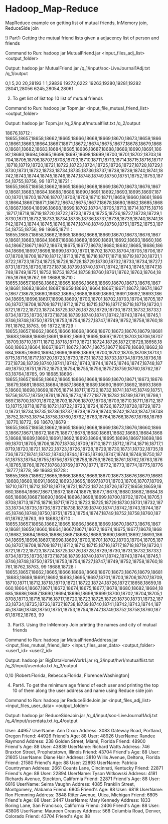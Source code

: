 # Hadoop_Map-Reduce
MapReduce example on getting list of mutual friends, InMemory join, ReduceSide join


!) Part1: Getting the mutual friend lists given a adjacency list of person and friends

Command to Run: hadoop jar MutualFriend.jar <input_files_adj_list> <output_folder>

Output: hadoop jar MutualFriend.jar /q_1/input/soc-LiveJournal1Adj.txt /q_1/output

0,1	5,20
20,28193 1
1,29826
19272,6222 19263,19280,19281,19282
28041,28056 6245,28054,28061

2) To get list of list top 10 list of mutual friends

Command to Run: hadoop jar Topm.jar <input_file_mutual_friend_list> <output_folder>

Output: hadoop jar Topm.jar /q_2/input/mutualflist.txt  /q_2/output

18676,18712	:	18655,18657,18658,18662,18665,18666,18668,18669,18670,18673,18659,18660,18661,18663,18664,18667,18671,18672,18674,18675,18677,18678,18679,18680,18681,18682,18683,18684,18685,18686,18687,18688,18689,18690,18691,18692,18693,18694,18695,18696,18697,18698,18699,18700,18701,18702,18703,18704,18705,18706,18707,18708,18709,18710,18711,18713,18714,18715,18716,18717,18718,18719,18720,18721,18722,18723,18724,18725,18726,18727,18728,18729,18730,18731,18732,18733,18734,18735,18736,18737,18738,18739,18740,18741,18742,18743,18744,18745,18746,18747,18748,18749,18750,18751,18752,18753,18754,18755,18756,
	99
18712,18721	:	18655,18657,18658,18662,18665,18666,18668,18669,18670,18673,18676,18679,18681,18683,18684,18688,18689,18690,18691,18692,18693,18695,18697,18700,18701,18703,18706,18707,18708,18709,18710,18711,18659,18660,18661,18663,18664,18667,18671,18672,18674,18675,18677,18678,18680,18682,18685,18686,18687,18694,18696,18698,18699,18702,18704,18705,18713,18714,18715,18716,18717,18718,18719,18720,18722,18723,18724,18725,18726,18727,18728,18729,18730,18731,18732,18733,18734,18735,18736,18737,18738,18739,18740,18741,18742,18743,18744,18745,18746,18747,18748,18749,18750,18751,18752,18753,18754,18755,18756,
	99
18695,18711	:	18655,18657,18658,18662,18665,18666,18668,18669,18670,18673,18676,18679,18681,18683,18684,18687,18688,18689,18690,18691,18692,18693,18660,18664,18667,18671,18672,18674,18675,18677,18678,18680,18682,18685,18686,18694,18696,18697,18698,18699,18700,18701,18702,18703,18704,18705,18706,18707,18708,18709,18710,18712,18713,18715,18716,18717,18718,18719,18720,18721,18722,18723,18724,18725,18726,18728,18729,18730,18732,18733,18734,18727,18731,18735,18736,18737,18738,18739,18740,18741,18742,18743,18745,18747,18748,18749,18751,18752,18753,18754,18758,18760,18761,18762,18763,18764,18765,18766,18767,
	99
18688,18710	:	18655,18657,18658,18662,18665,18666,18668,18669,18670,18673,18676,18679,18681,18683,18684,18687,18659,18660,18664,18667,18671,18672,18674,18675,18677,18678,18680,18682,18685,18686,18689,18690,18691,18692,18693,18694,18695,18696,18697,18698,18699,18700,18701,18702,18703,18704,18705,18706,18707,18708,18709,18711,18712,18713,18715,18716,18717,18718,18719,18720,18721,18722,18723,18724,18725,18726,18728,18729,18730,18731,18732,18733,18734,18735,18736,18737,18738,18739,18740,18741,18742,18743,18744,18745,18746,18748,18750,18751,18753,18754,18727,18747,18749,18752,18758,18760,18761,18762,18763,
	99
18722,18729	:	18655,18657,18662,18665,18666,18668,18669,18670,18673,18676,18679,18681,18683,18688,18689,18691,18692,18693,18695,18697,18701,18703,18706,18707,18709,18710,18711,18712,18718,18719,18721,18724,18726,18727,18728,18658,18660,18663,18664,18667,18671,18672,18674,18675,18677,18678,18680,18682,18684,18685,18690,18694,18696,18698,18699,18700,18702,18705,18708,18713,18715,18716,18717,18720,18723,18730,18731,18732,18733,18734,18735,18736,18737,18738,18739,18740,18741,18742,18743,18744,18745,18746,18747,18748,18749,18750,18751,18752,18753,18754,18755,18756,18757,18759,18760,18762,18763,18764,18765,
	99
18685,18696	:	18655,18657,18658,18662,18665,18666,18668,18669,18670,18671,18673,18676,18679,18681,18683,18684,18687,18688,18689,18690,18691,18692,18693,18695,18660,18698,18699,18705,18714,18717,18720,18732,18741,18745,18749,18751,18756,18757,18759,18761,18765,18774,18777,18778,18782,18789,18791,18798,18697,18700,18701,18702,18703,18706,18707,18708,18709,18710,18711,18712,18713,18715,18718,18719,18721,18722,18723,18724,18726,18727,18728,18729,18730,18731,18734,18735,18736,18737,18738,18739,18740,18742,18743,18747,18748,18752,18753,18754,18758,18760,18762,18763,18764,18766,18767,18768,18769,18770,18772,
	99
18670,18679	:	18655,18657,18658,18662,18665,18666,18668,18669,18673,18676,18660,18663,18667,18671,18672,18675,18677,18678,18680,18681,18682,18683,18684,18685,18688,18689,18690,18691,18692,18693,18694,18695,18696,18697,18698,18699,18701,18705,18706,18707,18708,18709,18710,18711,18712,18714,18716,18717,18719,18720,18721,18722,18723,18726,18728,18729,18730,18731,18732,18735,18736,18737,18741,18742,18743,18744,18745,18746,18747,18748,18749,18750,18751,18753,18754,18755,18756,18757,18758,18759,18760,18761,18762,18763,18764,18765,18766,18767,18768,18769,18770,18771,18772,18773,18774,18775,18776,18777,18778,
	99
18683,18728	:	18655,18657,18662,18665,18666,18668,18669,18670,18673,18676,18679,18681,18688,18689,18691,18692,18693,18695,18697,18701,18703,18706,18707,18709,18710,18711,18712,18718,18719,18721,18722,18724,18726,18727,18658,18659,18660,18664,18667,18671,18672,18674,18675,18677,18678,18680,18682,18684,18685,18686,18687,18690,18694,18696,18698,18699,18700,18702,18704,18705,18708,18713,18715,18716,18717,18720,18723,18725,18729,18730,18731,18732,18733,18734,18735,18736,18737,18738,18739,18740,18741,18742,18743,18744,18745,18746,18748,18750,18751,18753,18754,18747,18749,18752,18758,18760,18761,18762,18763,
	99
18683,18710	:	18655,18657,18658,18662,18665,18666,18668,18669,18670,18673,18676,18679,18681,18659,18660,18664,18667,18671,18672,18674,18675,18677,18678,18680,18682,18684,18685,18686,18687,18688,18689,18690,18691,18692,18693,18694,18695,18696,18697,18698,18699,18700,18701,18702,18703,18704,18705,18706,18707,18708,18709,18711,18712,18713,18715,18716,18717,18718,18719,18720,18721,18722,18723,18724,18725,18726,18728,18729,18730,18731,18732,18733,18734,18735,18736,18737,18738,18739,18740,18741,18742,18743,18744,18745,18746,18748,18750,18751,18753,18754,18727,18747,18749,18752,18758,18760,18761,18762,18763,
	99
18688,18728	:	18655,18657,18662,18665,18666,18668,18669,18670,18673,18676,18679,18681,18683,18689,18691,18692,18693,18695,18697,18701,18703,18706,18707,18709,18710,18711,18712,18718,18719,18721,18722,18724,18726,18727,18658,18659,18660,18664,18667,18671,18672,18674,18675,18677,18678,18680,18682,18684,18685,18686,18687,18690,18694,18696,18698,18699,18700,18702,18704,18705,18708,18713,18715,18716,18717,18720,18723,18725,18729,18730,18731,18732,18733,18734,18735,18736,18737,18738,18739,18740,18741,18742,18743,18744,18745,18746,18748,18750,18751,18753,18754,18747,18749,18752,18758,18760,18761,18762,18763,
	99


3) Part3. Using the InMemory Join printing the names and city of mutual friends

Command to Run: hadoop jar MutualFriendAddress.jar <input_files_mutual_friend_list> <input_files_user_data> <output_folder> <user1_id> <user2_id>

Output: hadoop jar BigDataHomeWork1.jar /q_3/input/hw1/mutualflist.txt /q_3/input/userdata.txt /q_3/output

0,10	[Robert:Florida, Rebecca:Florida, Florence:Washington]

4) Part4. To get the minimum age friend of each user and printing the top 10 of them along the user address and name using Reduce side join

Command to Run: hadoop jar ReduceSideJoin.jar <input_files_adj_list> <input_files_user_data> <output_folder>

Output: hadoop jar ReduceSideJoin.jar  /q_4/input/soc-LiveJournal1Adj.txt /q_4/input/userdata.txt /q_4/output

User:	44957	UserName:	Ann Dixon	Address:	3083 Gateway Road, Portland, Oregon	Friend:	44926	Friend's Age:	88
User:	48926	UserName:	Randee Raymond	Address:	238 Golden Street, Miami, Florida	Friend:	48900	Friend's Age:	88
User:	43839	UserName:	Richard Watts	Address:	746 Braxton Street, Prophetstown, Illinois	Friend:	43704	Friend's Age:	88
User:	21605	UserName:	Diane Hair	Address:	3810 Willis Avenue, Deltona, Florida	Friend:	21580	Friend's Age:	88
User:	22893	UserName:	Patricia Countryman	Address:	2661 Counts Lane, Cincinnati, Kentucky	Friend:	22871	Friend's Age:	88
User:	22894	UserName:	Tyson Witkowski	Address:	4181 Richards Avenue, Stockton, California	Friend:	22871	Friend's Age:	88
User:	6816	UserName:	Selma Vaughn	Address:	4085 Franklin Street, Montgomery, Alabama	Friend:	6805	Friend's Age:	88
User:	6818	UserName:	Ron Flemming	Address:	3848 Ritter Avenue, Utica, Michigan	Friend:	6805	Friend's Age:	88
User:	2447	UserName:	Mary Kennedy	Address:	1833 Boring Lane, San Francisco, California	Friend:	2406	Friend's Age:	88
User:	43806	UserName:	Maureen Creasey	Address:	568 Columbia Road, Denver, Colorado	Friend:	43704	Friend's Age:	88
